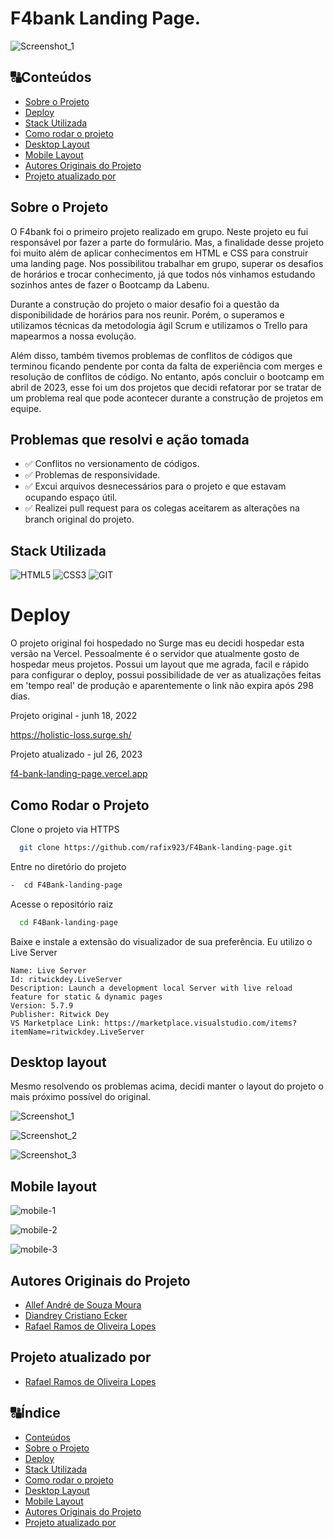 # F4bank Landing Page.
![Screenshot_1](https://user-images.githubusercontent.com/99361183/201529092-f4aba941-04f3-4fbc-8323-53242c264396.png)

##  🔠Conteúdos
<!--ts-->
   * [Sobre o Projeto](#sobre-o-projeto)
   * [Deploy](#deploy)
   * [Stack Utilizada](#stack-utilizada)
   * [Como rodar o projeto](#como-rodar-o-projeto)
   * [Desktop Layout ](#desktop-layout)
   * [Mobile Layout ](#mobile-layout)
   * [Autores Originais do Projeto](#autores-originais-do-projeto)
   * [Projeto atualizado por](#projeto-atualizado-por)
<!--te-->

## Sobre o Projeto

O F4bank foi o primeiro projeto realizado em grupo. Neste projeto eu fui responsável por fazer a parte do formulário. Mas, a finalidade desse projeto foi muito além de aplicar conhecimentos em HTML e CSS para construir uma landing page. Nos possibilitou trabalhar em grupo, superar os desafios de horários e trocar conhecimento, já que todos nós vinhamos estudando sozinhos antes de fazer o Bootcamp da Labenu.

Durante a construção do projeto o maior desafio foi a questão da disponibilidade de horários para nos reunir. Porém, o superamos e utilizamos técnicas da metodologia ágil Scrum e utilizamos o Trello para mapearmos a nossa evolução.

Além disso, também tivemos problemas de conflitos de códigos que terminou ficando pendente por conta da falta de experiência com merges e resolução de conflitos de código. No entanto, após concluir o bootcamp em abril de 2023, esse foi um dos projetos que decidi refatorar por se tratar de um problema real que pode acontecer durante a construção de projetos em equipe.

## Problemas que resolvi e ação tomada

- ✅ Conflitos no versionamento de códigos.
- ✅ Problemas de responsividade.
- ✅ Excui arquivos desnecessários para o projeto e que estavam ocupando espaço útil.
- ✅ Realizei pull request para os colegas aceitarem as alterações na branch original do projeto.
  

## Stack Utilizada

![HTML5](https://img.shields.io/badge/HTML5-E34F26?style=for-the-badge&logo=html5&logoColor=white)
![CSS3](https://img.shields.io/badge/CSS3-1572B6?style=for-the-badge&logo=css3&logoColor=white)
![GIT](https://img.shields.io/badge/GIT-E44C30?style=for-the-badge&logo=git&logoColor=white)
  
# Deploy

O projeto original foi hospedado no Surge mas eu decidi hospedar esta versão na Vercel. Pessoalmente é o servidor que atualmente gosto de hospedar meus projetos. Possui um layout que me agrada, facil e rápido para configurar o deploy, possui possibilidade de ver as atualizações feitas em 'tempo real' de produção e aparentemente o link não expira após 298 dias.

Projeto original - junh 18, 2022

https://holistic-loss.surge.sh/

Projeto atualizado - jul 26, 2023

[f4-bank-landing-page.vercel.app](https://f4-bank-landing-page.vercel.app/)

## Como Rodar o Projeto
  
Clone o projeto via HTTPS

```bash
  git clone https://github.com/rafix923/F4Bank-landing-page.git
```

Entre no diretório do projeto

```bash
-  cd F4Bank-landing-page
```

Acesse o repositório raiz 

```bash
  cd F4Bank-landing-page
```
Baixe e instale a extensão do visualizador de sua preferência. Eu utilizo o Live Server

```
Name: Live Server
Id: ritwickdey.LiveServer
Description: Launch a development local Server with live reload feature for static & dynamic pages
Version: 5.7.9
Publisher: Ritwick Dey
VS Marketplace Link: https://marketplace.visualstudio.com/items?itemName=ritwickdey.LiveServer
```
## Desktop layout

Mesmo resolvendo os problemas acima, decidi manter o layout do projeto o mais próximo possível do original.

![Screenshot_1](https://github.com/rafix923/F4Bank-landing-page/assets/99361183/8cc2cd39-82b5-4d19-b86e-1975a46220bd)

![Screenshot_2](https://github.com/rafix923/F4Bank-landing-page/assets/99361183/82f69e49-81d4-4310-b812-f000118d2f1b)

![Screenshot_3](https://github.com/rafix923/F4Bank-landing-page/assets/99361183/0ce741c7-7bd1-409d-909d-a95aba49c97b)

## Mobile layout

![mobile-1](https://github.com/rafix923/F4Bank-landing-page/assets/99361183/89a72aa0-f52e-4a96-aa62-fe890447c601)

![mobile-2](https://github.com/rafix923/F4Bank-landing-page/assets/99361183/de00cc43-3a8e-425f-b014-5930617f693e)

![mobile-3](https://github.com/rafix923/F4Bank-landing-page/assets/99361183/b8485d1d-ab72-4090-b377-ea7990420305)

## Autores Originais do Projeto

- [Allef André de Souza Moura](https://github.com/allefsouza)
- [Diandrey Cristiano Ecker](https://github.com/diandreyecker)
- [Rafael Ramos de Oliveira Lopes](https://github.com/rafix923)
  
## Projeto atualizado por

- [Rafael Ramos de Oliveira Lopes](https://github.com/rafix923)

 ##  🔠Índice
<!--ts-->
   * [Conteúdos](#conteúdos)
   * [Sobre o Projeto](#sobre-o-projeto)
   * [Deploy](#deploy)
   * [Stack Utilizada](#stack-utilizada)
   * [Como rodar o projeto](#como-rodar-o-projeto)
   * [Desktop Layout ](#desktop-layout)
   * [Mobile Layout ](#mobile-layout)
   * [Autores Originais do Projeto](#autores-originais-do-projeto)
   * [Projeto atualizado por](#projeto-atualizado-por)
<!--te-->



